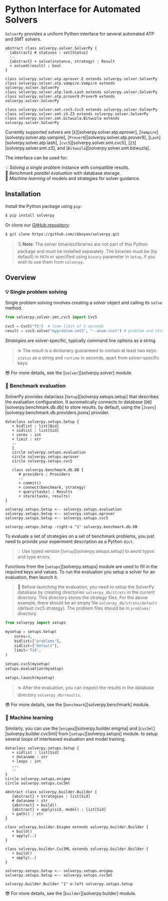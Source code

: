 # Python Interface for Automated Solvers

`SolverPy` provides a uniform Python interface for several automated ATP and SMT solvers.

```plantuml name="solverpy-solvers"
abstract class solverpy.solver.SolverPy {
  {abstract} # statuses : set[Status]
  --
  {abstract} + solve(instance, strategy) : Result
  + solved(result) : bool
}

class solverpy.solver.atp.eprover.E extends solverpy.solver.SolverPy
class solverpy.solver.atp.vampire.Vampire extends solverpy.solver.SolverPy
class solverpy.solver.atp.lash.Lash extends solverpy.solver.SolverPy
class solverpy.solver.atp.prover9.Prover9 extends solverpy.solver.SolverPy

class solverpy.solver.smt.cvc5.Cvc5 extends solverpy.solver.SolverPy
class solverpy.solver.smt.z3.Z3 extends solverpy.solver.SolverPy
class solverpy.solver.smt.bitwuzla.Bitwuzla extends solverpy.solver.SolverPy
```

Currently supported solvers are 
[`E`][solverpy.solver.atp.eprover],
[`Vampire`][solverpy.solver.atp.vampire],
[`Prover9`][solverpy.solver.atp.prover9],
[`Lash`][solverpy.solver.atp.lash],
[`cvc5`][solverpy.solver.smt.cvc5],
[`Z3`][solverpy.solver.smt.z3],
and [`Bitwuzla`][solverpy.solver.smt.bitwuzla].

The interface can be used for:

💡 _Solving a single problem_ instance with compatible results.  
🔧 _Benchmark parallel evaluation_ with database storage.  
🧠 _Machine learning_ of models and strategies for solver guidance.  

## Installation

Install the Python package using `pip`:

```sh
$ pip install solverpy
```

Or clone our [GitHub repository](https://github.com/cbboyan/solverpy):

```sh
$ git clone https://github.com/cbboyan/solverpy.git
```

> 🗒️ **Note**: The solver binaries/libraries are not part of this Python
> package and must be installed separately.  The binaries must be (by default)
> in `PATH` or specified using `binary` parameter in `Setup`, if you wish to use them from
> `solverpy`.

## Overview

### 💡 Single problem solving

Single problem solving involves creating a solver object and calling its
`solve` method.

```python
from solverpy.solver.smt.cvc5 import Cvc5

cvc5 = Cvc5("T5")  # time limit of 5 seconds
result = cvc5.solve("myproblem.smt2", "--enum-inst") # problem and strategy
```

_Strategies_ are solver-specific, typically command line options as a string.

> ☕ The _result_ is a dictionary guaranteed to contain at least two keys: `status` as a string
> and `runtime` in seconds, apart from solver-specific keys.

😎 For more details, see the [`solver`][solverpy.solver] module.

### 🔧 Benchmark evaluation

SolverPy provides dataclass [`Setup`][solverpy.setups.setup] that describes the evaluation configuration.
It auromatically connects to database [`DB`][solverpy.benchmark.db.db] to store results, by default, using the [`Jsons`][solverpy.benchmark.db.providers.jsons] provider.

```plantuml name="solverpy-benchmark"
dataclass solverpy.setups.Setup {
   + bidlist : list[Bid] 
   + sidlist : list[Sid] 
   + cores : int
   + limit : str
   --
   }
   circle solverpy.setups.evaluation
   circle solverpy.setups.eprover
   circle solverpy.setups.cvc5

   class solverpy.benchmark.db.DB {
      # providers : Providers
      --
      + commit()
      + connect(benchmark, strategy)
      + query(tasks) : Results
      + store(tasks, results)
}

solverpy.setups.Setup <-- solverpy.setups.evaluation
solverpy.setups.Setup <-- solverpy.setups.eprover
solverpy.setups.Setup <-- solverpy.setups.cvc5

solverpy.setups.Setup -right-o "1" solverpy.benchmark.db.DB
```

To evaluate a set of strategies on a set of benchmark problems, you just need to provide your experiment description as a Python `dict`.

> 💡 Use typed version [`Setup`][solverpy.setups.setup] to avoid typos and type errors.

Functions from the [`setups`][solverpy.setups] module are used to fill in the required keys and values.
To run the evaluation you setup a solver for an evaluation, then launch it.

> 🤞 Before launching the evaluation, you need to setup the SolverPy database
> by creating directories `solverpy_db/strats` in the current directory. This
> directory stores the strategy files. For the above example, there should be
> an empty file `solverpy_db/strats/default` (default cvc5 strategy). The
> problem files should be in `problems/` directory.

```python
from solverpy import setups

mysetup = setups.Setup(
    cores=4,
    bidlist=["problems"],
    sidlist=["default"],
    limit='T10',
)

setups.cvc5(mysetup)
setups.evaluation(mysetup)

setups.launch(mysetup)
```

> ☕ After the evaluation, you can inspect the results in the database
> directory `solverpy_db/results`.

😎 For more details, see the [`benchmark`][solverpy.benchmark] module.

### 🧠 Machine learning

Similarly, you can use the [`enigma`][solverpy.builder.enigma] and [`cvc5ml`][solverpy.builder.cvc5ml] 
from [`setups`][solverpy.setups] module.
to setup several loops of
interleaved evaluation and model training.

```plantuml name="solverpy-ml"
dataclass solverpy.setups.Setup {
   + sidlist : list[Sid]
   + dataname : str
   + loops : int
   ...
   --
}
circle solverpy.setups.enigma
circle solverpy.setups.cvc5ml

abstract class solverpy.builder.Builder {
   {abstract} + strategies : list[Sid]
   # dataname : str
   {abstract} + build()
   {abstract} + apply(sid, model) : list[Sid]
   + path() : str
}
  
class solverpy.builder.Enigma extends solverpy.builder.Builder {
   + build()
   + apply(..) 
}

class solverpy.builder.Cvc5ML extends solverpy.builder.Builder {
   + build()
   + apply(..)
}

solverpy.setups.Setup <-- solverpy.setups.enigma
solverpy.setups.Setup <-- solverpy.setups.cvc5ml

solverpy.builder.Builder "1" o-left solverpy.setups.Setup
```

😎 For more details, see the [`builder`][solverpy.builder] module.
